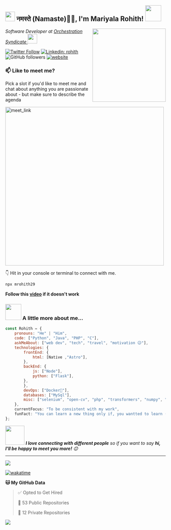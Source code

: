 <h2><img src="https://emojis.slackmojis.com/emojis/images/1531849430/4246/blob-sunglasses.gif?1531849430" width="30"/> नमस्ते (Namaste)🙏🏻, I'm Mariyala Rohith! <img src="https://media.giphy.com/media/12oufCB0MyZ1Go/giphy.gif" width="50"></h2>

<img align='right' src="https://media.giphy.com/media/M9gbBd9nbDrOTu1Mqx/giphy.gif" width="230">

<p><em>Software Developer at <a href="https://orchestrationsyndicate.com/">Orchestration Syndicate
</a><img src="https://media.giphy.com/media/WUlplcMpOCEmTGBtBW/giphy.gif" width="30"> 
</em></p>

[![Twitter Follow](https://img.shields.io/twitter/follow/mrohith29?label=Follow)](https://twitter.com/intent/follow?screen_name=mrohith29)
[![Linkedin: rohith](https://img.shields.io/badge/-mariyalarohith-blue?style=flat-square&logo=Linkedin&logoColor=white&link=https://www.linkedin.com/in/mariyala-rohith/)](https://www.linkedin.com/in/mariyala-rohith/)
![GitHub followers](https://img.shields.io/github/followers/mrohith29?label=Follow&style=social)
[![website](https://img.shields.io/badge/Website-46a2f1.svg?&style=flat-square&logo=Google-Chrome&logoColor=white&link=https://rohithmariyala.netlify.app/)](https://rohithmariyala.netlify.app/)


### 📫 Like to meet me?

Pick a slot if you'd like to meet me and chat about anything you are passionate about - but make sure to describe the agenda

<a href="https://calendly.com/mariyalarohith29/30min" target="_blank"><img width="498" alt="meet_link" src="https://user-images.githubusercontent.com/15426564/144297439-f530f383-e73e-41e0-9914-a9b7d3f432e5.png"></a>

👇 Hit in your console or terminal to connect with me.

```bash
npx mrohith29
```

**Follow this [video](./tutorial_sec.mp4) if it doesn't work**

### <img src="https://media.giphy.com/media/VgCDAzcKvsR6OM0uWg/giphy.gif" width="50"> A little more about me...  

```javascript
const Rohith = {
    pronouns: "He" | "Him",
    code: ["Python", "Java", "PHP", "C"],
    askMeAbout: ["web dev", "tech", "travel", "motivation 😉"],
    technologies: {
        frontEnd: {
            html: [Native ,"Astro"],
        },
        backEnd: {
            js: ["Node"],
            python: ["Flask"],
        },
        },
        devOps: ["Docker🐳"],
        databases: ["MySql"],
        misc: ["selenium", "open-cv", "php", "transformers", "numpy", "pandas"]
    },
    currentFocus: "To be consistent with my work",
    funFact: "You can learn a new thing only if, you wantted to learn (cring**3)" 
};
```

<img src="https://media.giphy.com/media/LnQjpWaON8nhr21vNW/giphy.gif" width="60"> <em><b>I love connecting with different people</b> so if you want to say <b>hi, I'll be happy to meet you more!</b> 😊</em>

---
<!--START_SECTION:waka-->

![](https://komarev.com/ghpvc/?username=mrohith29&label=PROFILE+VIEWS)

[![wakatime](https://wakatime.com/badge/user/451cc8bf-5caa-4a73-994a-c86238c69e56.svg)](https://wakatime.com/@451cc8bf-5caa-4a73-994a-c86238c69e56)



**🐱 My GitHub Data** 

> ✅ Opted to Get Hired
 > 
> 📜 53 Public Repositories 
 > 
> 🔑 12 Private Repositories 
 > 


<!--END_SECTION:waka-->
<a href="https://wakatime.com"><img src="https://wakatime.com/share/@mrohith29/548dc3a9-9f43-4fef-a0d8-331a96a699ae.png" /></a>
